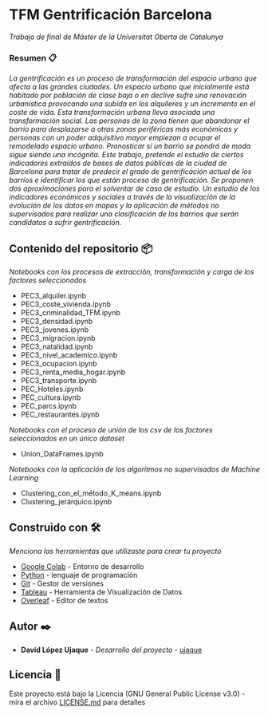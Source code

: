 # TFM Gentrificación Barcelona

_Trabajo de final de Máster de la Universitat Oberta de Catalunya_


### Resumen 📋

_La gentrificación es un proceso de transformación del espacio urbano que afecta a las grandes ciudades. Un espacio urbano que inicialmente está habitado por población de clase baja o en declive sufre una renovación urbanística provocando una subida en los alquileres y un incremento en el coste de vida.
Esta transformación urbana lleva asociada una transformación social. Las personas de la zona tienen que abandonar el barrio para desplazarse a otras zonas periféricas más económicas y personas con un poder adquisitivo mayor empiezan a ocupar el remodelado espacio urbano. Pronosticar si un barrio se pondrá de moda sigue siendo una incógnita. Este trabajo, pretende el estudio de ciertos indicadores extraídos de bases de datos públicas de la ciudad de Barcelona para tratar de predecir el grado de gentrificación actual de los barrios e identificar los que están proceso de gentrificación.
Se proponen dos aproximaciones para el solventar de caso de estudio.
Un estudio de los indicadores económicos y sociales a través de la visualización de la evolución de los datos en mapas y la aplicación de métodos no supervisados para realizar una clasificación de los barrios que serán candidatos a sufrir gentrificación._


## Contenido del repositorio 📦
_Notebooks con los procesos de extracción, transformación y carga de los factores seleccionados_
* PEC3_alquiler.ipynb
* PEC3_coste_vivienda.ipynb
* PEC3_criminalidad_TFM.ipynb
* PEC3_densidad.ipynb
* PEC3_jovenes.ipynb
* PEC3_migracion.ipynb
* PEC3_natalidad.ipynb
* PEC3_nivel_academico.ipynb
* PEC3_ocupacion.ipynb
* PEC3_renta_media_hogar.ipynb
* PEC3_transporte.ipynb
* PEC_Hoteles.ipynb
* PEC_cultura.ipynb
* PEC_parcs.ipynb
* PEC_restaurantes.ipynb

_Notebooks con el proceso de unión de los csv de los factores seleccionados en un único dataset_
* Union_DataFrames.ipynb

_Notebooks con la aplicación de los algoritmos no supervisados de Machine Learning_
* Clustering_con_el_método_K_means.ipynb
* Clustering_jerárquico.ipynb



## Construido con 🛠️

_Menciona las herramientas que utilizaste para crear tu proyecto_

* [Google Colab](https://colab.research.google.com) - Entorno de desarrollo
* [Python](https://www.python.org) - lenguaje de programación
* [Git](https://git-scm.com/) - Gestor de versiones
* [Tableau](https://www.tableau.com) - Herramienta de Visualización de Datos
* [Overleaf](https://www.overleaf.com/) - Editor de textos


## Autor ✒️

* **David López Ujaque** - *Desarrollo del proyecto* - [ujaque](https://github.com/ujaque)

## Licencia 📄

Este proyecto está bajo la Licencia (GNU General Public License v3.0) - mira el archivo [LICENSE.md](https://github.com/ujaque/Pokemon_scraper/blob/master/LICENSE) para detalles


